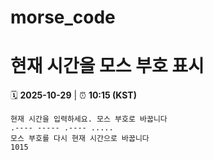 # morse_code
# 현재 시간을 모스 부호 표시
<!-- MORSE_TIME_START -->
🗓️ **2025-10-29** | ⏰ **10:15 (KST)**

```
현재 시간을 입력하세요. 모스 부호로 바꿉니다
.---- ----- .---- .....
모스 부호를 다시 현재 시간으로 바꿉니다
1015
```
<!-- MORSE_TIME_END -->
